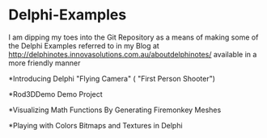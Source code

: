 # Delphi-Examples
I am dipping my toes into the Git Repository as a means of making some of the 
Delphi Examples referred to in my Blog at http://delphinotes.innovasolutions.com.au/aboutdelphinotes/
available in a more friendly manner

*Introducing Delphi "Flying Camera" ( "First Person Shooter")

*Rod3DDemo Demo Project

*Visualizing Math Functions By Generating Firemonkey Meshes

*Playing with Colors Bitmaps and Textures in Delphi
